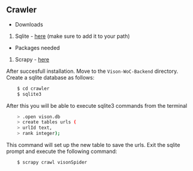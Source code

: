 ## Crawler

- Downloads
1. Sqlite - <a href="https://www.sqlite.org/download.html">here</a> (make sure to add it to your path)

- Packages needed
1. Scrapy - <a href="https://docs.scrapy.org/en/latest/intro/install.html">here</a>

After succesfull installation. Move to the `Vison-WoC-Backend` directory.
Create a sqlite database as follows:
```bash
    $ cd crawler
    $ sqlite3
```
After this you will be able to execute sqlite3 commands from the terminal
```bash
    > .open vison.db
    > create tables urls (
    > urlId text,
    > rank integer);
```
This command will set up the new table to save the urls.
Exit the sqlite prompt and execute the following command:

```bash
    $ scrapy crawl visonSpider
```
